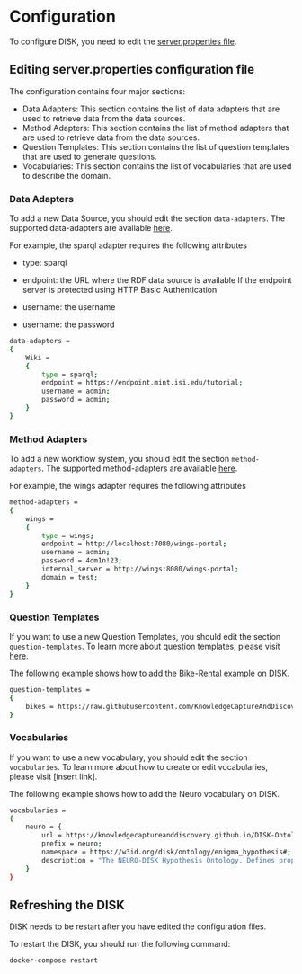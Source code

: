 # Configuration

To configure DISK, you need to edit the [server.properties file](https://github.com/KnowledgeCaptureAndDiscovery/DISK-WEB/blob/main/server.properties).


## Editing server.properties configuration file

The configuration contains four major sections:

- Data Adapters: This section contains the list of data adapters that are used to retrieve data from the data sources.
- Method Adapters: This section contains the list of method adapters that are used to retrieve data from the data sources.
- Question Templates: This section contains the list of question templates that are used to generate questions.
- Vocabularies: This section contains the list of vocabularies that are used to describe the domain.

### Data Adapters

To add a new Data Source, you should edit the section `data-adapters`. The supported data-adapters are available [here](../developer-guide/data-adapter.md).

For example, the sparql adapter requires the following attributes

- type: sparql
- endpoint: the URL where the RDF data source is available
If the endpoint server is protected using HTTP Basic Authentication

- username: the username  
- username: the password

```bash
data-adapters = 
{
    Wiki = 
    {
        type = sparql;
        endpoint = https://endpoint.mint.isi.edu/tutorial;
        username = admin;
        password = admin;
    }
}

```

### Method Adapters

To add a new workflow system, you should edit the section `method-adapters`. The supported method-adapters are available [here](../developer-guide/method-adapter.md).

For example, the wings adapter requires the following attributes

```bash
method-adapters =
{
    wings =
    {
        type = wings;
        endpoint = http://localhost:7080/wings-portal;
        username = admin;
        password = 4dm1n!23;
        internal_server = http://wings:8080/wings-portal;
        domain = test;
    }
}
```

### Question Templates

If you want to use a new Question Templates, you should edit the section `question-templates`.
To learn more about question templates, please visit [here](../admin-guide/questions/overview.md).

The following example shows how to add the Bike-Rental example on DISK.

```bash
question-templates =
{
    bikes = https://raw.githubusercontent.com/KnowledgeCaptureAndDiscovery/QuestionOntology/main/examples/bike_rent.xml;
}
```

### Vocabularies

If you want to use a new vocabulary, you should edit the section `vocabularies`.
To learn more about how to create or edit vocabularies, please visit [insert link].

The following example shows how to add the Neuro vocabulary on DISK.

```bash
vocabularies =
{
    neuro = {
        url = https://knowledgecaptureanddiscovery.github.io/DISK-Ontologies/enigma_hypothesis/release/2.0.1/ontology.ttl;
        prefix = neuro;
        namespace = https://w3id.org/disk/ontology/enigma_hypothesis#;
        description = "The NEURO-DISK Hypothesis Ontology. Defines properties to be used on Hypothesis for the ENIGMA project.";
    }
}
```

## Refreshing the DISK

DISK needs to be restart after you have edited the configuration files.

To restart the DISK, you should run the following command:

```bash
docker-compose restart
```